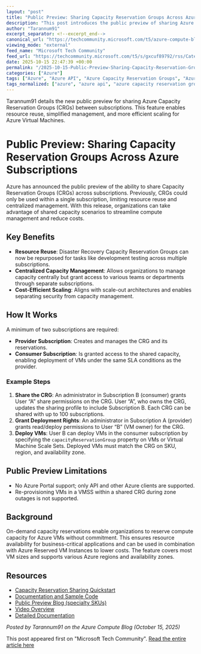 ```yaml
---
layout: "post"
title: "Public Preview: Sharing Capacity Reservation Groups Across Azure Subscriptions"
description: "This post introduces the public preview of sharing Azure Capacity Reservation Groups (CRGs) across different subscriptions, enabling scenarios like resource reuse, centralized capacity management, and cost-effective scaling. It details the provider and consumer subscription model, limitations in preview, and provides links to additional documentation for hands-on implementation."
author: "Tarannum91"
excerpt_separator: <!--excerpt_end-->
canonical_url: "https://techcommunity.microsoft.com/t5/azure-compute-blog/public-preview-for-sharing-capacity-reservation-groups-now/ba-p/4461834"
viewing_mode: "external"
feed_name: "Microsoft Tech Community"
feed_url: "https://techcommunity.microsoft.com/t5/s/gxcuf89792/rss/Category?category.id=Azure"
date: 2025-10-15 22:47:39 +00:00
permalink: "/2025-10-15-Public-Preview-Sharing-Capacity-Reservation-Groups-Across-Azure-Subscriptions.html"
categories: ["Azure"]
tags: ["Azure", "Azure API", "Azure Capacity Reservation Groups", "Azure Reserved Instances", "Azure Virtual Machines", "Centralized Capacity", "Cloud Scalability", "Community", "Cost Optimization", "CRG", "Disaster Recovery", "Public Preview", "Resource Management", "Subscription Management", "Virtual Machine Scale Sets"]
tags_normalized: ["azure", "azure api", "azure capacity reservation groups", "azure reserved instances", "azure virtual machines", "centralized capacity", "cloud scalability", "community", "cost optimization", "crg", "disaster recovery", "public preview", "resource management", "subscription management", "virtual machine scale sets"]
---
```


Tarannum91 details the new public preview for sharing Azure Capacity Reservation Groups (CRGs) between subscriptions. This feature enables resource reuse, simplified management, and more efficient scaling for Azure Virtual Machines.<!--excerpt_end-->

# Public Preview: Sharing Capacity Reservation Groups Across Azure Subscriptions

Azure has announced the public preview of the ability to share Capacity Reservation Groups (CRGs) across subscriptions. Previously, CRGs could only be used within a single subscription, limiting resource reuse and centralized management. With this release, organizations can take advantage of shared capacity scenarios to streamline compute management and reduce costs.

## Key Benefits

- **Resource Reuse**: Disaster Recovery Capacity Reservation Groups can now be repurposed for tasks like development testing across multiple subscriptions.
- **Centralized Capacity Management**: Allows organizations to manage capacity centrally but grant access to various teams or departments through separate subscriptions.
- **Cost-Efficient Scaling**: Aligns with scale-out architectures and enables separating security from capacity management.

## How It Works

A minimum of two subscriptions are required:

- **Provider Subscription**: Creates and manages the CRG and its reservations.
- **Consumer Subscription**: Is granted access to the shared capacity, enabling deployment of VMs under the same SLA conditions as the provider.

### Example Steps

1. **Share the CRG**: An administrator in Subscription B (consumer) grants User “A” share permissions on the CRG. User “A”, who owns the CRG, updates the sharing profile to include Subscription B. Each CRG can be shared with up to 100 subscriptions.
2. **Grant Deployment Rights**: An administrator in Subscription A (provider) grants read/deploy permissions to User “B” (VM owner) for the CRG.
3. **Deploy VMs**: User B can deploy VMs in the consumer subscription by specifying the `capacityReservationGroup` property on VMs or Virtual Machine Scale Sets. Deployed VMs must match the CRG on SKU, region, and availability zone.

## Public Preview Limitations

- No Azure Portal support; only API and other Azure clients are supported.
- Re-provisioning VMs in a VMSS within a shared CRG during zone outages is not supported.

## Background

On-demand capacity reservations enable organizations to reserve compute capacity for Azure VMs without commitment. This ensures resource availability for business-critical applications and can be used in combination with Azure Reserved VM Instances to lower costs. The feature covers most VM sizes and supports various Azure regions and availability zones.

## Resources

- [Capacity Reservation Sharing Quickstart](https://aka.ms/computereservationsharing)
- [Documentation and Sample Code](https://aka.ms/on-demand-capacity-reservations-docs)
- [Public Preview Blog (specialty SKUs)](https://aka.ms/on-demand-capacity-reservations-GA-ACOM)
- [Video Overview](https://www.youtube.com/watch?v=9dd65rTbbWY)
- [Detailed Documentation](https://docs.microsoft.com/en-us/azure/virtual-machines/capacity-reservation-overview)

*Posted by Tarannum91 on the Azure Compute Blog (October 15, 2025)*

This post appeared first on "Microsoft Tech Community". [Read the entire article here](https://techcommunity.microsoft.com/t5/azure-compute-blog/public-preview-for-sharing-capacity-reservation-groups-now/ba-p/4461834)
